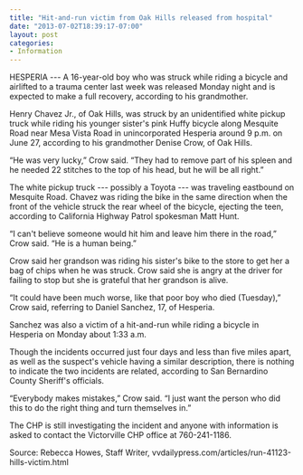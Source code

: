 ```yaml
---
title: "Hit-and-run victim from Oak Hills released from hospital"
date: "2013-07-02T18:39:17-07:00"
layout: post
categories:
- Information
---
```


HESPERIA --- A 16-year-old boy who was struck while riding a bicycle and airlifted to a trauma center last week was released Monday night and is expected to make a full recovery, according to his grandmother.

Henry Chavez Jr., of Oak Hills, was struck by an unidentified white pickup truck while riding his younger sister's pink Huffy bicycle along Mesquite Road near Mesa Vista Road in unincorporated Hesperia around 9 p.m. on June 27, according to his grandmother Denise Crow, of Oak Hills.

“He was very lucky,” Crow said. “They had to remove part of his spleen and he needed 22 stitches to the top of his head, but he will be all right.”

The white pickup truck --- possibly a Toyota --- was traveling eastbound on Mesquite Road. Chavez was riding the bike in the same direction when the front of the vehicle struck the rear wheel of the bicycle, ejecting the teen, according to California Highway Patrol spokesman Matt Hunt.

“I can't believe someone would hit him and leave him there in the road,” Crow said. “He is a human being.”

Crow said her grandson was riding his sister's bike to the store to get her a bag of chips when he was struck. Crow said she is angry at the driver for failing to stop but she is grateful that her grandson is alive.

“It could have been much worse, like that poor boy who died (Tuesday),” Crow said, referring to Daniel Sanchez, 17, of Hesperia.

Sanchez was also a victim of a hit-and-run while riding a bicycle in Hesperia on Monday about 1:33 a.m.

Though the incidents occurred just four days and less than five miles apart, as well as the suspect's vehicle having a similar description, there is nothing to indicate the two incidents are related, according to San Bernardino County Sheriff's officials.

“Everybody makes mistakes,” Crow said. “I just want the person who did this to do the right thing and turn themselves in.”

The CHP is still investigating the incident and anyone with information is asked to contact the Victorville CHP office at 760-241-1186.

Source: Rebecca Howes, Staff Writer, vvdailypress.com/articles/run-41123-hills-victim.html